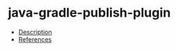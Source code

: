 # java-gradle-publish-plugin

- [Description](https://github.com/bakdata/ci-templates/tree/main/docs/actions/java-gradle-publish-plugin)
- [References](https://github.com/bakdata/ci-templates/tree/main/docs/actions/java-gradle-publish-plugin)
